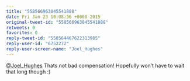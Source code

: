 ```yaml
---
title: "558566963845541888"
date: Fri Jan 23 10:08:36 +0000 2015
original-tweet-id: "558566963845541888"
retweets: 0
favorites: 0
reply-tweet-id: "558564467622313985"
reply-user-id: "6752272"
reply-user-screen-name: "Joel_Hughes"
---
```

<a href="https://twitter.com/Joel_Hughes">@Joel_Hughes</a> Thats not bad compensation! Hopefully won’t have to wait that long though :)
